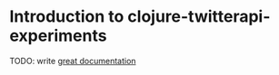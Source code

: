 # Introduction to clojure-twitterapi-experiments

TODO: write [great documentation](http://jacobian.org/writing/great-documentation/what-to-write/)
